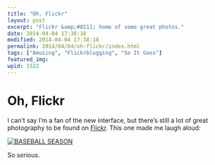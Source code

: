 ```yaml
---
title: "Oh, Flickr"
layout: post
excerpt: "Flickr &amp;#8211; home of some great photos."
date: 2014-04-04 17:38:18
modified: 2014-04-04 17:38:18
permalink: 2014/04/04/oh-flickr/index.html
tags: ["Amusing", "Flickrblogging", "So It Goes"]
featured_img: 
wpid: 1522
---
```


# Oh, Flickr

I can’t say I’m a fan of the new interface, but there’s still a lot of great photography to be found on [Flickr](http://flickr.com/). This one made me laugh aloud:

[![BASEBALL SEASON](https://live.staticflickr.com/3788/13279213833_5367db8f03.jpg)](https://flic.kr/p/merrCD)

So *serious*.